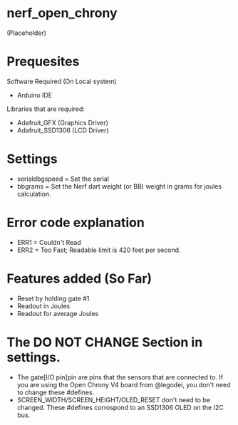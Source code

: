 # nerf_open_chrony

(Placeholder)

# Prequesites

Software Required (On Local system)

  - Arduino IDE

Libraries that are required:
  
  - Adafruit_GFX (Graphics Driver)
  - Adafruit_SSD1306 (LCD Driver)

# Settings

  - serialdbgspeed = Set the serial
  - bbgrams = Set the Nerf dart weight (or BB) weight in grams for joules calculation.

# Error code explanation

  - ERR1 = Couldn't Read
  - ERR2 = Too Fast; Readable limit is 420 feet per second.
  
# Features added (So Far)

  - Reset by holding gate #1
  - Readout in Joules
  - Readout for average Joules

# The DO NOT CHANGE Section in settings.

  - The gate[I/O pin]pin are pins that the sensors that are connected to. If you are using the Open Chrony V4 board from @legodei, you don't need to change these #defines.
  - SCREEN_WIDTH/SCREEN_HEIGHT/OLED_RESET don't need to be changed. These #defines corrospond to an SSD1306 OLED on the I2C bus.